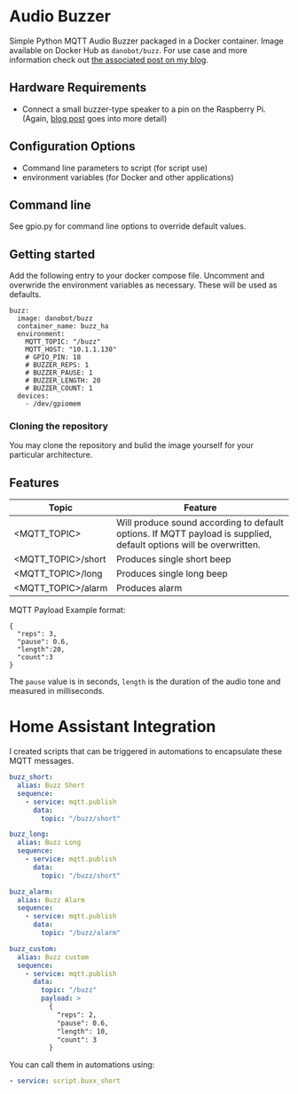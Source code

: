 # Audio Buzzer

Simple Python MQTT Audio Buzzer packaged in a Docker container. Image available on Docker Hub as `danobot/buzz`. For use case and more information check out [the associated post on my blog](https://danielha.tk/2018/07/24/python-docker-mqtt-audio-buzzer.html).

## Hardware Requirements
* Connect a small buzzer-type speaker to a pin on the Raspberry Pi. (Again, [blog post](https://danielha.tk/2018/07/24/python-docker-mqtt-audio-buzzer.html) goes into more detail)

## Configuration Options
* Command line parameters to script (for script use)
* environment variables (for Docker and other applications)

## Command line

See gpio.py for command line options to override default values.

## Getting started
Add the following entry to your docker compose file. Uncomment and overwride the environment variables as necessary. These will be used as defaults.

```
buzz:
  image: danobot/buzz
  container_name: buzz_ha
  environment:
    MQTT_TOPIC: "/buzz"
    MQTT_HOST: "10.1.1.130"
    # GPIO_PIN: 18
    # BUZZER_REPS: 1
    # BUZZER_PAUSE: 1
    # BUZZER_LENGTH: 20
    # BUZZER_COUNT: 1
  devices:
    - /dev/gpiomem
```

### Cloning the repository
You may clone the repository and bulid the image yourself for your particular architecture. 

## Features

|Topic|Feature|
|---|---|
|<MQTT_TOPIC>|Will produce sound according to default options. If MQTT payload is supplied, default options will be overwritten.|
|<MQTT_TOPIC>/short|Produces single short beep|
|<MQTT_TOPIC>/long|Produces single long beep|
|<MQTT_TOPIC>/alarm|Produces alarm|

MQTT Payload Example format:
```
{
  "reps": 3,
  "pause": 0.6,
  "length":20,
  "count":3
}
```

The `pause` value is in seconds, `length` is the duration of the audio tone and measured in milliseconds.

# Home Assistant Integration
I created scripts that can be triggered in automations to encapsulate these MQTT messages.

```yaml
buzz_short:
  alias: Buzz Short
  sequence:
    - service: mqtt.publish
      data:
        topic: "/buzz/short"

buzz_long:
  alias: Buzz Long
  sequence:
    - service: mqtt.publish
      data:
        topic: "/buzz/short"

buzz_alarm:
  alias: Buzz Alarm
  sequence:
    - service: mqtt.publish
      data:
        topic: "/buzz/alarm"

buzz_custom:
  alias: Buzz custom
  sequence:
    - service: mqtt.publish
      data:
        topic: "/buzz"
        payload: >
          {
            "reps": 2,
            "pause": 0.6,
            "length": 10,
            "count": 3
          }
```

You can call them in automations using:

```yaml
- service: script.buxx_short
```
